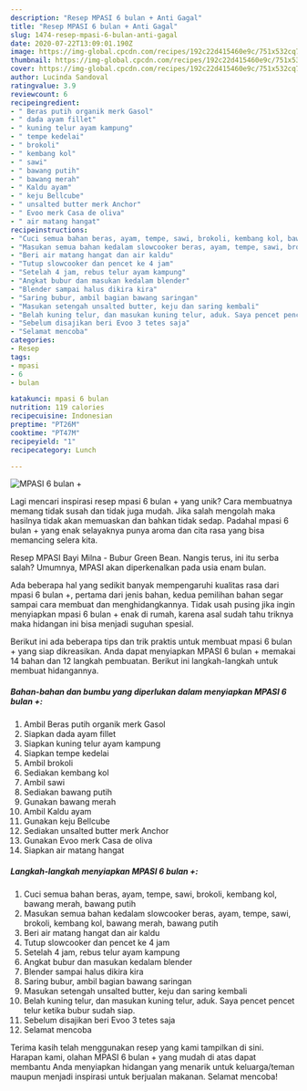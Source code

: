 ```yaml
---
description: "Resep MPASI 6 bulan + Anti Gagal"
title: "Resep MPASI 6 bulan + Anti Gagal"
slug: 1474-resep-mpasi-6-bulan-anti-gagal
date: 2020-07-22T13:09:01.190Z
image: https://img-global.cpcdn.com/recipes/192c22d415460e9c/751x532cq70/mpasi-6-bulan-foto-resep-utama.jpg
thumbnail: https://img-global.cpcdn.com/recipes/192c22d415460e9c/751x532cq70/mpasi-6-bulan-foto-resep-utama.jpg
cover: https://img-global.cpcdn.com/recipes/192c22d415460e9c/751x532cq70/mpasi-6-bulan-foto-resep-utama.jpg
author: Lucinda Sandoval
ratingvalue: 3.9
reviewcount: 6
recipeingredient:
- " Beras putih organik merk Gasol"
- " dada ayam fillet"
- " kuning telur ayam kampung"
- " tempe kedelai"
- " brokoli"
- " kembang kol"
- " sawi"
- " bawang putih"
- " bawang merah"
- " Kaldu ayam"
- " keju Bellcube"
- " unsalted butter merk Anchor"
- " Evoo merk Casa de oliva"
- " air matang hangat"
recipeinstructions:
- "Cuci semua bahan beras, ayam, tempe, sawi, brokoli, kembang kol, bawang merah, bawang putih"
- "Masukan semua bahan kedalam slowcooker beras, ayam, tempe, sawi, brokoli, kembang kol, bawang merah, bawang putih"
- "Beri air matang hangat dan air kaldu"
- "Tutup slowcooker dan pencet ke 4 jam"
- "Setelah 4 jam, rebus telur ayam kampung"
- "Angkat bubur dan masukan kedalam blender"
- "Blender sampai halus dikira kira"
- "Saring bubur, ambil bagian bawang saringan"
- "Masukan setengah unsalted butter, keju dan saring kembali"
- "Belah kuning telur, dan masukan kuning telur, aduk. Saya pencet pencet telur ketika bubur sudah siap."
- "Sebelum disajikan beri Evoo 3 tetes saja"
- "Selamat mencoba"
categories:
- Resep
tags:
- mpasi
- 6
- bulan

katakunci: mpasi 6 bulan 
nutrition: 119 calories
recipecuisine: Indonesian
preptime: "PT26M"
cooktime: "PT47M"
recipeyield: "1"
recipecategory: Lunch

---
```



![MPASI 6 bulan +](https://img-global.cpcdn.com/recipes/192c22d415460e9c/751x532cq70/mpasi-6-bulan-foto-resep-utama.jpg)

Lagi mencari inspirasi resep mpasi 6 bulan + yang unik? Cara membuatnya memang tidak susah dan tidak juga mudah. Jika salah mengolah maka hasilnya tidak akan memuaskan dan bahkan tidak sedap. Padahal mpasi 6 bulan + yang enak selayaknya punya aroma dan cita rasa yang bisa memancing selera kita.

Resep MPASI Bayi Milna - Bubur Green Bean. Nangis terus, ini itu serba salah? Umumnya, MPASI akan diperkenalkan pada usia enam bulan.

Ada beberapa hal yang sedikit banyak mempengaruhi kualitas rasa dari mpasi 6 bulan +, pertama dari jenis bahan, kedua pemilihan bahan segar sampai cara membuat dan menghidangkannya. Tidak usah pusing jika ingin menyiapkan mpasi 6 bulan + enak di rumah, karena asal sudah tahu triknya maka hidangan ini bisa menjadi suguhan spesial.


Berikut ini ada beberapa tips dan trik praktis untuk membuat mpasi 6 bulan + yang siap dikreasikan. Anda dapat menyiapkan MPASI 6 bulan + memakai 14 bahan dan 12 langkah pembuatan. Berikut ini langkah-langkah untuk membuat hidangannya.

<!--inarticleads1-->

##### Bahan-bahan dan bumbu yang diperlukan dalam menyiapkan MPASI 6 bulan +:

1. Ambil  Beras putih organik merk Gasol
1. Siapkan  dada ayam fillet
1. Siapkan  kuning telur ayam kampung
1. Siapkan  tempe kedelai
1. Ambil  brokoli
1. Sediakan  kembang kol
1. Ambil  sawi
1. Sediakan  bawang putih
1. Gunakan  bawang merah
1. Ambil  Kaldu ayam
1. Gunakan  keju Bellcube
1. Sediakan  unsalted butter merk Anchor
1. Gunakan  Evoo merk Casa de oliva
1. Siapkan  air matang hangat




<!--inarticleads2-->

##### Langkah-langkah menyiapkan MPASI 6 bulan +:

1. Cuci semua bahan beras, ayam, tempe, sawi, brokoli, kembang kol, bawang merah, bawang putih
1. Masukan semua bahan kedalam slowcooker beras, ayam, tempe, sawi, brokoli, kembang kol, bawang merah, bawang putih
1. Beri air matang hangat dan air kaldu
1. Tutup slowcooker dan pencet ke 4 jam
1. Setelah 4 jam, rebus telur ayam kampung
1. Angkat bubur dan masukan kedalam blender
1. Blender sampai halus dikira kira
1. Saring bubur, ambil bagian bawang saringan
1. Masukan setengah unsalted butter, keju dan saring kembali
1. Belah kuning telur, dan masukan kuning telur, aduk. Saya pencet pencet telur ketika bubur sudah siap.
1. Sebelum disajikan beri Evoo 3 tetes saja
1. Selamat mencoba




Terima kasih telah menggunakan resep yang kami tampilkan di sini. Harapan kami, olahan MPASI 6 bulan + yang mudah di atas dapat membantu Anda menyiapkan hidangan yang menarik untuk keluarga/teman maupun menjadi inspirasi untuk berjualan makanan. Selamat mencoba!
